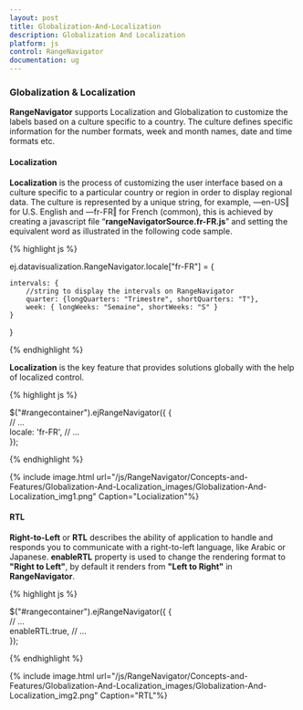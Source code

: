 ```yaml
---
layout: post
title: Globalization-And-Localization
description: Globalization And Localization
platform: js
control: RangeNavigator
documentation: ug
---
```



### Globalization & Localization

**RangeNavigator** supports Localization and Globalization to customize the labels based on a culture specific to a country. The culture defines specific information for the number formats, week and month names, date and time formats etc. 

#### Localization

**Localization** is the process of customizing the user interface based on a culture specific to a particular country or region in order to display regional data.  The culture is represented by a unique string, for example, ―en-US‖ for U.S. English and ―fr-FR‖ for French (common), this is achieved by creating a javascript file “**rangeNavigatorSource.fr-FR.js**” and setting the equivalent word as illustrated in the following code sample.



{% highlight js %}

ej.datavisualization.RangeNavigator.locale["fr-FR"] = {

    intervals: {
        //string to display the intervals on RangeNavigator
        quarter: {longQuarters: "Trimestre", shortQuarters: "T"},
        week: { longWeeks: "Semaine", shortWeeks: "S" }
    }
}


{% endhighlight %}

**Localization** is the key feature that provides solutions globally with the help of localized control. 

{% highlight js %}


$("#rangecontainer").ejRangeNavigator({
               {   
                   // ...              
                   locale: 'fr-FR',
                   // ...             
               });


{% endhighlight %}



{% include image.html url="/js/RangeNavigator/Concepts-and-Features/Globalization-And-Localization_images/Globalization-And-Localization_img1.png" Caption="Locialization"%}

#### RTL

**Right-to-Left** or **RTL** describes the ability of application to handle and responds you to communicate with a right-to-left language, like Arabic or Japanese. **enableRTL** property is used to change the rendering format  to **"Right to Left"**, by default it renders from **"Left to Right"** in **RangeNavigator**.

{% highlight js %}


$("#rangecontainer").ejRangeNavigator({
               {   
                   // ...              
                   enableRTL:true,
                  // ...             
               });


{% endhighlight %}



{% include image.html url="/js/RangeNavigator/Concepts-and-Features/Globalization-And-Localization_images/Globalization-And-Localization_img2.png" Caption="RTL"%}



